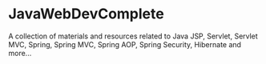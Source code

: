 # JavaWebDevComplete
A collection of materials and resources related to Java JSP, Servlet, Servlet MVC, Spring, Spring MVC, Spring AOP, Spring Security, Hibernate and more...
